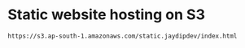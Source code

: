# Static website hosting on S3

```
https://s3.ap-south-1.amazonaws.com/static.jaydipdev/index.html
```
